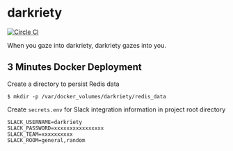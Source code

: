 # darkriety

[![Circle CI](https://circleci.com/gh/5t111111/darkriety.svg?style=svg)](https://circleci.com/gh/5t111111/darkriety)

When you gaze into darkriety, darkriety gazes into you.

## 3 Minutes Docker Deployment

Create a directory to persist Redis data  

```
$ mkdir -p /var/docker_volumes/darkriety/redis_data
```

Create `secrets.env` for Slack integration information in project root directory  

```
SLACK_USERNAME=darkriety
SLACK_PASSWORD=xxxxxxxxxxxxxxxx
SLACK_TEAM=xxxxxxxxxx
SLACK_ROOM=general,random
```
